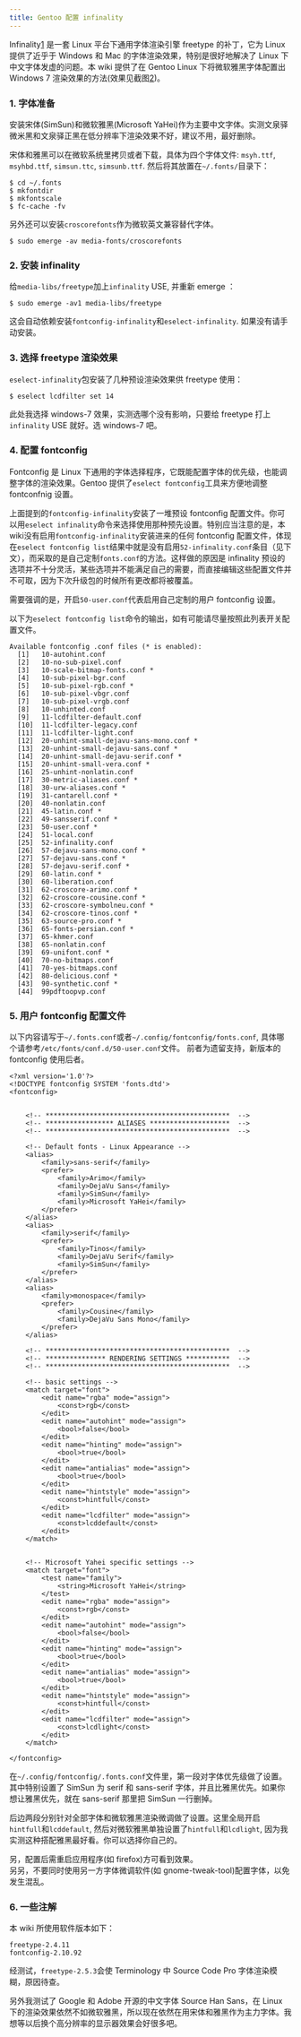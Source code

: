 ```yaml
---
title: Gentoo 配置 infinality 
---
```


Infinality[1] 是一套 Linux 平台下通用字体渲染引擎 freetype 的补丁，它为 Linux 提供了近乎于 Windows 和 Mac 的字体渲染效果，特别是很好地解决了 Linux 下中文字体发虚的问题。本 wiki 提供了在 Gentoo Linux 下将微软雅黑字体配置出 Windows 7 渲染效果的方法(效果见截图[2])。


### 1. 字体准备

安装宋体(SimSun)和微软雅黑(Microsoft YaHei)作为主要中文字体。实测文泉驿微米黑和文泉驿正黑在低分辨率下渲染效果不好，建议不用，最好删除。

宋体和雅黑可以在微软系统里拷贝或者下载，具体为四个字体文件: `msyh.ttf`, `msyhbd.ttf`, `simsun.ttc`, `simsunb.ttf`. 然后将其放置在`~/.fonts/`目录下：
	
	$ cd ~/.fonts
	$ mkfontdir
	$ mkfontscale
	$ fc-cache -fv

另外还可以安装`croscorefonts`作为微软英文兼容替代字体。

	$ sudo emerge -av media-fonts/croscorefonts



### 2. 安装 infinality

给`media-libs/freetype`加上`infinality` USE, 并重新 emerge ：
	
	$ sudo emerge -av1 media-libs/freetype

这会自动依赖安装`fontconfig-infinality`和`eselect-infinality`. 如果没有请手动安装。


### 3. 选择 freetype 渲染效果

`eselect-infinality`包安装了几种预设渲染效果供 freetype 使用：

	$ eselect lcdfilter set 14

此处我选择 windows-7 效果，实测选哪个没有影响，只要给 freetype 打上`infinality` USE 就好。选 windows-7 吧。


### 4. 配置 fontconfig

Fontconfig 是 Linux 下通用的字体选择程序，它既能配置字体的优先级，也能调整字体的渲染效果。Gentoo 提供了`eselect fontconfig`工具来方便地调整 fontconfnig 设置。

上面提到的`fontconfig-infinality`安装了一堆预设 fontconfig 配置文件。你可以用`eselect infinality`命令来选择使用那种预先设置。特别应当注意的是，本wiki没有启用`fontconfig-infinality`安装进来的任何 fontconfig 配置文件，体现在`eselect fontconfig list`结果中就是没有启用`52-infinality.conf`条目（见下文），而采取的是自己定制`fonts.conf`的方法。这样做的原因是 infinality 预设的选项并不十分灵活，某些选项并不能满足自己的需要，而直接编辑这些配置文件并不可取，因为下次升级包的时候所有更改都将被覆盖。

需要强调的是，开启`50-user.conf`代表启用自己定制的用户 fontconfig 设置。

以下为`eselect fontconfig list`命令的输出，如有可能请尽量按照此列表开关配置文件。


	Available fontconfig .conf files (* is enabled):
	  [1]   10-autohint.conf
	  [2]   10-no-sub-pixel.conf
	  [3]   10-scale-bitmap-fonts.conf *
	  [4]   10-sub-pixel-bgr.conf
	  [5]   10-sub-pixel-rgb.conf *
	  [6]   10-sub-pixel-vbgr.conf
	  [7]   10-sub-pixel-vrgb.conf
	  [8]   10-unhinted.conf
	  [9]   11-lcdfilter-default.conf
	  [10]  11-lcdfilter-legacy.conf
	  [11]  11-lcdfilter-light.conf
	  [12]  20-unhint-small-dejavu-sans-mono.conf *
	  [13]  20-unhint-small-dejavu-sans.conf *
	  [14]  20-unhint-small-dejavu-serif.conf *
	  [15]  20-unhint-small-vera.conf *
	  [16]  25-unhint-nonlatin.conf
	  [17]  30-metric-aliases.conf *
	  [18]  30-urw-aliases.conf *
	  [19]  31-cantarell.conf *
	  [20]  40-nonlatin.conf
	  [21]  45-latin.conf *
	  [22]  49-sansserif.conf *
	  [23]  50-user.conf *
	  [24]  51-local.conf
	  [25]  52-infinality.conf
	  [26]  57-dejavu-sans-mono.conf *
	  [27]  57-dejavu-sans.conf *
	  [28]  57-dejavu-serif.conf *
	  [29]  60-latin.conf *
	  [30]  60-liberation.conf
	  [31]  62-croscore-arimo.conf *
	  [32]  62-croscore-cousine.conf *
	  [33]  62-croscore-symbolneu.conf *
	  [34]  62-croscore-tinos.conf *
	  [35]  63-source-pro.conf *
	  [36]  65-fonts-persian.conf *
	  [37]  65-khmer.conf
	  [38]  65-nonlatin.conf
	  [39]  69-unifont.conf *
	  [40]  70-no-bitmaps.conf
	  [41]  70-yes-bitmaps.conf
	  [42]  80-delicious.conf *
	  [43]  90-synthetic.conf *
	  [44]  99pdftoopvp.conf


### 5. 用户 fontconfig 配置文件

以下内容请写于`~/.fonts.conf`或者`~/.config/fontconfig/fonts.conf`, 具体哪个请参考`/etc/fonts/conf.d/50-user.conf`文件。 前者为遗留支持，新版本的 fontconfig 使用后者。


	<?xml version='1.0'?>
	<!DOCTYPE fontconfig SYSTEM 'fonts.dtd'>
	<fontconfig>


		<!-- **********************************************  -->
		<!-- ***************** ALIASES ********************  -->
		<!-- **********************************************  -->

		<!-- Default fonts - Linux Appearance -->
		<alias>
			<family>sans-serif</family>
			<prefer>
				<family>Arimo</family>
				<family>DejaVu Sans</family>
				<family>SimSun</family>
				<family>Microsoft YaHei</family>
			</prefer>
		</alias>
		<alias>
			<family>serif</family>
			<prefer>
				<family>Tinos</family>
				<family>DejaVu Serif</family>
				<family>SimSun</family>
			</prefer>
		</alias>
		<alias>
			<family>monospace</family>
			<prefer>
				<family>Cousine</family>
				<family>DejaVu Sans Mono</family>
			</prefer>
		</alias>

		<!-- **********************************************  -->
		<!-- *************** RENDERING SETTINGS ***********  -->
		<!-- **********************************************  -->

		<!-- basic settings -->
		<match target="font">
			<edit name="rgba" mode="assign">
				<const>rgb</const>
			</edit>
			<edit name="autohint" mode="assign">
				<bool>false</bool>
			</edit>
			<edit name="hinting" mode="assign">
				<bool>true</bool>
			</edit>
			<edit name="antialias" mode="assign">
				<bool>true</bool>
			</edit>
			<edit name="hintstyle" mode="assign">
				<const>hintfull</const>
			</edit>
			<edit name="lcdfilter" mode="assign">
				<const>lcddefault</const>
			</edit>
		</match>


		<!-- Microsoft Yahei specific settings -->
		<match target="font">
			<test name="family">
				<string>Microsoft YaHei</string>
			</test>
			<edit name="rgba" mode="assign">
				<const>rgb</const>
			</edit>
			<edit name="autohint" mode="assign">
				<bool>false</bool>
			</edit>
			<edit name="hinting" mode="assign">
				<bool>true</bool>
			</edit>
			<edit name="antialias" mode="assign">
				<bool>true</bool>
			</edit>
			<edit name="hintstyle" mode="assign">
				<const>hintfull</const>
			</edit>
			<edit name="lcdfilter" mode="assign">
				<const>lcdlight</const>
			</edit>
		</match>

	</fontconfig>


在`~/.config/fontconfig/.fonts.conf`文件里，第一段对字体优先级做了设置。其中特别设置了 SimSun 为 serif 和 sans-serif 字体，并且比雅黑优先。如果你想让雅黑优先，就在 sans-serif 那里把 SimSun 一行删掉。

后边两段分别针对全部字体和微软雅黑渲染微调做了设置。这里全局开启`hintfull`和`lcddefault`, 然后对微软雅黑单独设置了`hintfull`和`lcdlight`, 因为我实测这种搭配雅黑最好看。你可以选择你自己的。

另，配置后需重启应用程序(如 firefox)方可看到效果。  
另另，不要同时使用另一方字体微调软件(如 gnome-tweak-tool)配置字体，以免发生混乱。


### 6. 一些注解

本 wiki 所使用软件版本如下：

	freetype-2.4.11
	fontconfig-2.10.92


经测试，`freetype-2.5.3`会使 Terminology 中 Source Code Pro 字体渲染模糊，原因待查。

另外我测试了 Google 和 Adobe 开源的中文字体 Source Han Sans，在 Linux 下的渲染效果依然不如微软雅黑，所以现在依然在用宋体和雅黑作为主力字体。我想等以后换个高分辨率的显示器效果会好很多吧。

[1]: http://infinality.net
[2]: https://raw.githubusercontent.com/kidlj/kidlj.github.io/master/images/static/infinality.png
